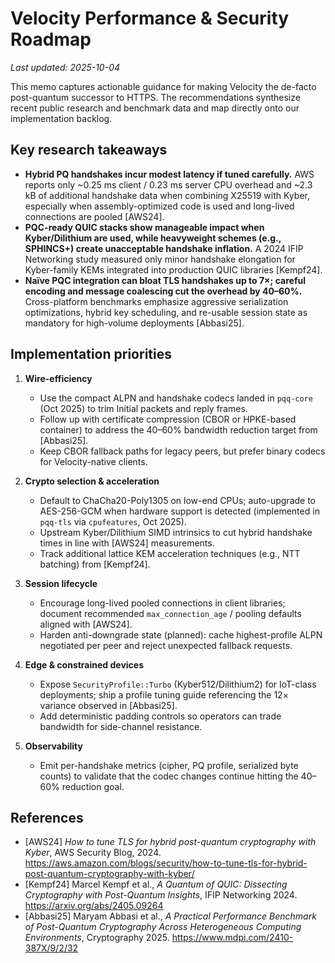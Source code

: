 # Velocity Performance & Security Roadmap

_Last updated: 2025-10-04_

This memo captures actionable guidance for making Velocity the de-facto post-quantum successor to HTTPS. The recommendations synthesize recent public research and benchmark data and map directly onto our implementation backlog.

## Key research takeaways

- **Hybrid PQ handshakes incur modest latency if tuned carefully.** AWS reports only ~0.25 ms client / 0.23 ms server CPU overhead and ~2.3 kB of additional handshake data when combining X25519 with Kyber, especially when assembly-optimized code is used and long-lived connections are pooled [AWS24].
- **PQC-ready QUIC stacks show manageable impact when Kyber/Dilithium are used, while heavyweight schemes (e.g., SPHINCS+) create unacceptable handshake inflation.** A 2024 IFIP Networking study measured only minor handshake elongation for Kyber-family KEMs integrated into production QUIC libraries [Kempf24].
- **Naïve PQC integration can bloat TLS handshakes up to 7×; careful encoding and message coalescing cut the overhead by 40–60%.** Cross-platform benchmarks emphasize aggressive serialization optimizations, hybrid key scheduling, and re-usable session state as mandatory for high-volume deployments [Abbasi25].

## Implementation priorities

1. **Wire-efficiency**
   - Use the compact ALPN and handshake codecs landed in `pqq-core` (Oct 2025) to trim Initial packets and reply frames.
   - Follow up with certificate compression (CBOR or HPKE-based container) to address the 40–60% bandwidth reduction target from [Abbasi25].
   - Keep CBOR fallback paths for legacy peers, but prefer binary codecs for Velocity-native clients.

2. **Crypto selection & acceleration**
   - Default to ChaCha20-Poly1305 on low-end CPUs; auto-upgrade to AES-256-GCM when hardware support is detected (implemented in `pqq-tls` via `cpufeatures`, Oct 2025).
   - Upstream Kyber/Dilithium SIMD intrinsics to cut hybrid handshake times in line with [AWS24] measurements.
   - Track additional lattice KEM acceleration techniques (e.g., NTT batching) from [Kempf24].

3. **Session lifecycle**
   - Encourage long-lived pooled connections in client libraries; document recommended `max_connection_age` / pooling defaults aligned with [AWS24].
   - Harden anti-downgrade state (planned): cache highest-profile ALPN negotiated per peer and reject unexpected fallback requests.

4. **Edge & constrained devices**
   - Expose `SecurityProfile::Turbo` (Kyber512/Dilithium2) for IoT-class deployments; ship a profile tuning guide referencing the 12× variance observed in [Abbasi25].
   - Add deterministic padding controls so operators can trade bandwidth for side-channel resistance.

5. **Observability**
   - Emit per-handshake metrics (cipher, PQ profile, serialized byte counts) to validate that the codec changes continue hitting the 40–60% reduction goal.

## References

- [AWS24] _How to tune TLS for hybrid post-quantum cryptography with Kyber_, AWS Security Blog, 2024. <https://aws.amazon.com/blogs/security/how-to-tune-tls-for-hybrid-post-quantum-cryptography-with-kyber/>
- [Kempf24] Marcel Kempf et al., _A Quantum of QUIC: Dissecting Cryptography with Post-Quantum Insights_, IFIP Networking 2024. <https://arxiv.org/abs/2405.09264>
- [Abbasi25] Maryam Abbasi et al., _A Practical Performance Benchmark of Post-Quantum Cryptography Across Heterogeneous Computing Environments_, Cryptography 2025. <https://www.mdpi.com/2410-387X/9/2/32>
